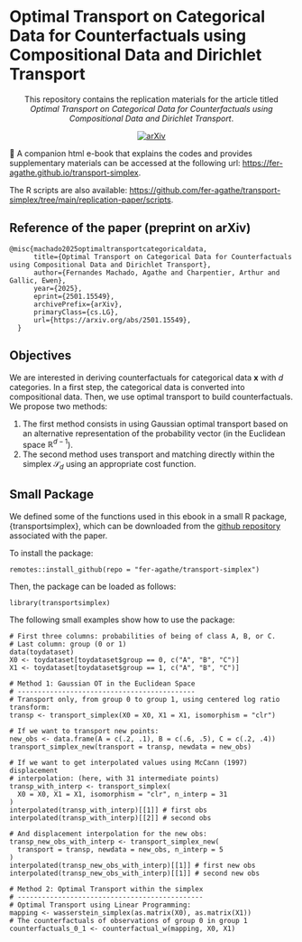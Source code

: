 # Optimal Transport on Categorical Data for Counterfactuals using Compositional Data and Dirichlet Transport

<div align="center">
This repository contains the replication materials for the article titled 
<i>Optimal Transport on Categorical Data for Counterfactuals using Compositional 
Data and Dirichlet Transport</i>.

[![arXiv](https://img.shields.io/badge/arXiv-2408.03425-b31b1b.svg)](https://arxiv.org/abs/2501.15549)
</div>

📕 A companion html e-book that explains the codes and provides supplementary 
materials can be accessed at the following url: 
<https://fer-agathe.github.io/transport-simplex>.

The R scripts are also available: <https://github.com/fer-agathe/transport-simplex/tree/main/replication-paper/scripts>.

## Reference of the paper (preprint on arXiv)

```
@misc{machado2025optimaltransportcategoricaldata,
      title={Optimal Transport on Categorical Data for Counterfactuals using Compositional Data and Dirichlet Transport}, 
      author={Fernandes Machado, Agathe and Charpentier, Arthur and Gallic, Ewen},
      year={2025},
      eprint={2501.15549},
      archivePrefix={arXiv},
      primaryClass={cs.LG},
      url={https://arxiv.org/abs/2501.15549}, 
  }
```

## Objectives

We are interested in deriving counterfactuals for categorical data $\mathbf{x}$
with $d$ categories. In a first step, the categorical data is converted into 
compositional data. Then, we use optimal transport to build counterfactuals. 
We propose two methods:

1. The first method consists in using Gaussian optimal transport based on an 
alternative representation of the probability vector (in the Euclidean space 
$\mathbb{R}^{d-1}$).
2. The second method uses transport and matching directly within the simplex 
$\mathcal{S}_d$ using an appropriate cost function.

## Small Package

We defined some of the functions used in this ebook in a small R package, 
{transportsimplex}, which can be downloaded from the 
[github repository](https://github.com/fer-agathe/transport-simplex) associated 
with the paper.

To install the package:
```{r}
remotes::install_github(repo = "fer-agathe/transport-simplex")
```

Then, the package can be loaded as follows:
```{r}
library(transportsimplex)
```

The following small examples show how to use the package:

```{r}
# First three columns: probabilities of being of class A, B, or C.
# Last column: group (0 or 1)
data(toydataset)
X0 <- toydataset[toydataset$group == 0, c("A", "B", "C")]
X1 <- toydataset[toydataset$group == 1, c("A", "B", "C")]

# Method 1: Gaussian OT in the Euclidean Space
# --------------------------------------------
# Transport only, from group 0 to group 1, using centered log ratio transform:
transp <- transport_simplex(X0 = X0, X1 = X1, isomorphism = "clr")

# If we want to transport new points:
new_obs <- data.frame(A = c(.2, .1), B = c(.6, .5), C = c(.2, .4))
transport_simplex_new(transport = transp, newdata = new_obs)

# If we want to get interpolated values using McCann (1997) displacement
# interpolation: (here, with 31 intermediate points)
transp_with_interp <- transport_simplex(
  X0 = X0, X1 = X1, isomorphism = "clr", n_interp = 31
)
interpolated(transp_with_interp)[[1]] # first obs
interpolated(transp_with_interp)[[2]] # second obs

# And displacement interpolation for the new obs:
transp_new_obs_with_interp <- transport_simplex_new(
  transport = transp, newdata = new_obs, n_interp = 5
)
interpolated(transp_new_obs_with_interp)[[1]] # first new obs
interpolated(transp_new_obs_with_interp)[[1]] # second new obs

# Method 2: Optimal Transport within the simplex
# ----------------------------------------------
# Optimal Transport using Linear Programming:
mapping <- wasserstein_simplex(as.matrix(X0), as.matrix(X1))
# The counterfactuals of observations of group 0 in group 1
counterfactuals_0_1 <- counterfactual_w(mapping, X0, X1)
```

